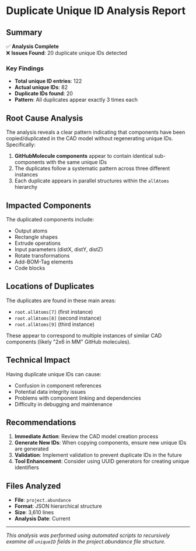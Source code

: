 # Duplicate Unique ID Analysis Report

## Summary

✅ **Analysis Complete**  
❌ **Issues Found**: 20 duplicate unique IDs detected

### Key Findings

- **Total unique ID entries**: 122
- **Actual unique IDs**: 82  
- **Duplicate IDs found**: 20
- **Pattern**: All duplicates appear exactly 3 times each

## Root Cause Analysis

The analysis reveals a clear pattern indicating that components have been copied/duplicated in the CAD model without regenerating unique IDs. Specifically:

1. **GitHubMolecule components** appear to contain identical sub-components with the same unique IDs
2. The duplicates follow a systematic pattern across three different instances
3. Each duplicate appears in parallel structures within the `allAtoms` hierarchy

## Impacted Components

The duplicated components include:
- Output atoms
- Rectangle shapes  
- Extrude operations
- Input parameters (distX, distY, distZ)
- Rotate transformations
- Add-BOM-Tag elements
- Code blocks

## Locations of Duplicates

The duplicates are found in these main areas:
- `root.allAtoms[7]` (first instance)
- `root.allAtoms[8]` (second instance)  
- `root.allAtoms[9]` (third instance)

These appear to correspond to multiple instances of similar CAD components (likely "2x6 in MM" GitHub molecules).

## Technical Impact

Having duplicate unique IDs can cause:
- Confusion in component references
- Potential data integrity issues
- Problems with component linking and dependencies
- Difficulty in debugging and maintenance

## Recommendations

1. **Immediate Action**: Review the CAD model creation process
2. **Generate New IDs**: When copying components, ensure new unique IDs are generated
3. **Validation**: Implement validation to prevent duplicate IDs in the future
4. **Tool Enhancement**: Consider using UUID generators for creating unique identifiers

## Files Analyzed

- **File**: `project.abundance`
- **Format**: JSON hierarchical structure
- **Size**: 3,610 lines
- **Analysis Date**: Current

---

*This analysis was performed using automated scripts to recursively examine all `uniqueID` fields in the project.abundance file structure.*
